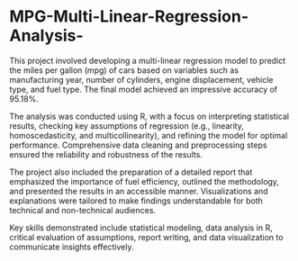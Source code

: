 # MPG-Multi-Linear-Regression-Analysis-
This project involved developing a multi-linear regression model to predict the miles per gallon (mpg) of cars based on variables such as manufacturing year, number of cylinders, engine displacement, vehicle type, and fuel type. The final model achieved an impressive accuracy of 95.18%.

The analysis was conducted using R, with a focus on interpreting statistical results, checking key assumptions of regression (e.g., linearity, homoscedasticity, and multicollinearity), and refining the model for optimal performance. Comprehensive data cleaning and preprocessing steps ensured the reliability and robustness of the results.

The project also included the preparation of a detailed report that emphasized the importance of fuel efficiency, outlined the methodology, and presented the results in an accessible manner. Visualizations and explanations were tailored to make findings understandable for both technical and non-technical audiences.

Key skills demonstrated include statistical modeling, data analysis in R, critical evaluation of assumptions, report writing, and data visualization to communicate insights effectively.
